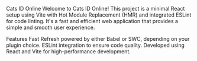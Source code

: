 Cats ID Online
Welcome to Cats ID Online! This project is a minimal React setup using Vite with Hot Module Replacement (HMR) and integrated ESLint for code linting. It's a fast and efficient web application that provides a simple and smooth user experience.

Features
Fast Refresh powered by either Babel or SWC, depending on your plugin choice.
ESLint integration to ensure code quality.
Developed using React and Vite for high-performance development.
